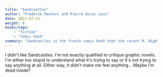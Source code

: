 ```yaml
---
title: "Sandcastles"
author: "Frederik Peeters and Pierre Oscar Levy"
date: 2021-07-22
weight: 6
books/tags:
    - "fiction"
    - "comic book"
summary: "Sandcastles is the french comic book that the recent M. Night Shyamalan's movie Old was based on. A bunch of different people arrive for a relaxing day at the beach and find themselves aging extremely rapidly, babies become teens and older folk die. Hijinks ensue. I don't get it."
---
```

I didn't like Sandcastles. I'm not exactly qualified to critique graphic novels. I'm either too stupid to understand what it's trying to say or it's not trying to say anything at all. Either way, it didn't make me feel anything... Maybe I'm dead inside?
